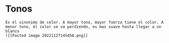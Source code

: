 <i class="time"></i>
<div class="head"><h1>Tonos</h1></div>

````ad-abstract
Es el sinonimo de color. A mayor tono, mayor fuerza tiene el color. A menor tono, el color se va perdiendo, es mas suave hasta llegar a un blanco
![[Pasted image 20221127145458.png]]
````
